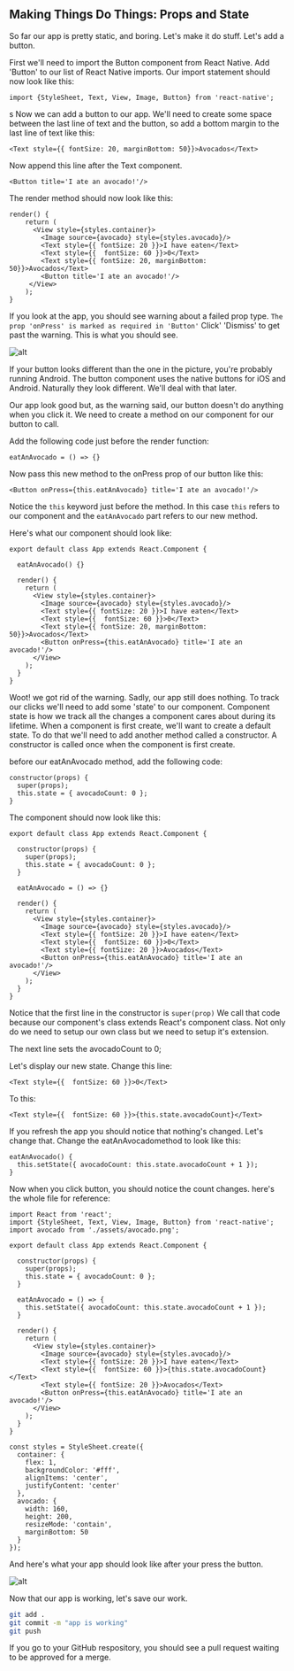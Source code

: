 ## Making Things Do Things: Props and State

So far our app is pretty static, and boring.  Let's make it do stuff. Let's add a button.

First we'll need to import the Button component from React Native.  Add 'Button' to our list of React Native imports. Our import statement should now look like this:

    import {StyleSheet, Text, View, Image, Button} from 'react-native';
s
Now we can add a button to our app.  We'll need to create some space between the last line of text and the button, so add a bottom margin to the last line of text like this:

    <Text style={{ fontSize: 20, marginBottom: 50}}>Avocados</Text>


Now append this line after the Text component.

    <Button title='I ate an avocado!'/>
    
    
The render method should now look like this:

    render() {
        return (
          <View style={styles.container}>
            <Image source={avocado} style={styles.avocado}/>
            <Text style={{ fontSize: 20 }}>I have eaten</Text>
            <Text style={{  fontSize: 60 }}>0</Text>
            <Text style={{ fontSize: 20, marginBottom: 50}}>Avocados</Text>
            <Button title='I ate an avocado!'/>
         </View>
        );
    }
    

If you look at the app, you should see warning about a failed prop type.  `The prop 'onPress' is marked as required in 'Button'` Click' 'Dismiss' to get past the warning.  This is what you should see.


![alt](./assets/04/button.png 'Adding a button')

If your button looks different than the one in the picture, you're probably running Android. The button component uses the native buttons for iOS and Android.  Naturally they look different.  We'll deal with that later.


Our app look good but, as the warning said, our button doesn't do anything when you click it.  We need to create a method on our component for our button to call.

Add the following code just before the render function:

    eatAnAvocado = () => {}
    
Now pass this new method to the onPress prop of our button like this:

    <Button onPress={this.eatAnAvocado} title='I ate an avocado!'/>

Notice the `this` keyword just before the method.  In this case `this` refers to our component and the `eatAnAvocado` part refers to our new method. 

Here's what our component should look like:

    export default class App extends React.Component {
  
      eatAnAvocado() {}
    
      render() {
        return (
          <View style={styles.container}>
            <Image source={avocado} style={styles.avocado}/>
            <Text style={{ fontSize: 20 }}>I have eaten</Text>
            <Text style={{  fontSize: 60 }}>0</Text>
            <Text style={{ fontSize: 20, marginBottom: 50}}>Avocados</Text>
            <Button onPress={this.eatAnAvocado} title='I ate an avocado!'/>
          </View>
        );
      }
    }
    
    
 Woot!  we got rid of the warning.  Sadly, our app still does nothing.  To track our clicks we'll need to add some 'state' to our component.
 Component state is how we track all the changes a component cares about during its lifetime.   When a component is first create, we'll want to create a default state.  To do that we'll need to add another method called a constructor.  A constructor is called once when the component is first create.
 
 
 before our eatAnAvocado method, add the following code:
 
    constructor(props) {
      super(props);
      this.state = { avocadoCount: 0 };
    }
    
    
The component should now look like this:

    export default class App extends React.Component {
    
      constructor(props) {
        super(props);
        this.state = { avocadoCount: 0 };
      }
    
      eatAnAvocado = () => {}
    
      render() {
        return (
          <View style={styles.container}>
            <Image source={avocado} style={styles.avocado}/>
            <Text style={{ fontSize: 20 }}>I have eaten</Text>
            <Text style={{  fontSize: 60 }}>0</Text>
            <Text style={{ fontSize: 20 }}>Avocados</Text>
            <Button onPress={this.eatAnAvocado} title='I ate an avocado!'/>
          </View>
        );
      }
    }
    
    
Notice that the first line in the constructor is `super(prop)`  We call that code because our component's class extends React's component class.  Not only do we need to setup our own class but we need to setup it's extension.

The next line sets the avocadoCount to 0;

Let's display our new state.  Change this line:

    <Text style={{  fontSize: 60 }}>0</Text>
   
   
To this:

    <Text style={{  fontSize: 60 }}>{this.state.avocadoCount}</Text>
    
If you refresh the app you should notice that nothing's changed.  Let's change that.  Change the eatAnAvocadomethod to look like this:

    eatAnAvocado() {
      this.setState({ avocadoCount: this.state.avocadoCount + 1 });
    }
    
Now when you click button, you should notice the count changes.  here's the whole file for reference:

    import React from 'react';
    import {StyleSheet, Text, View, Image, Button} from 'react-native';
    import avocado from './assets/avocado.png';
    
    export default class App extends React.Component {
    
      constructor(props) {
        super(props);
        this.state = { avocadoCount: 0 };
      }
    
      eatAnAvocado = () => {
        this.setState({ avocadoCount: this.state.avocadoCount + 1 });
      }
    
      render() {
        return (
          <View style={styles.container}>
            <Image source={avocado} style={styles.avocado}/>
            <Text style={{ fontSize: 20 }}>I have eaten</Text>
            <Text style={{  fontSize: 60 }}>{this.state.avocadoCount}</Text>
            <Text style={{ fontSize: 20 }}>Avocados</Text>
            <Button onPress={this.eatAnAvocado} title='I ate an avocado!'/>
          </View>
        );
      }
    }
    
    const styles = StyleSheet.create({
      container: {
        flex: 1,
        backgroundColor: '#fff',
        alignItems: 'center',
        justifyContent: 'center'
      },
      avocado: {
        width: 160,
        height: 200,
        resizeMode: 'contain',
        marginBottom: 50
      }
    });

And here's what your app should look like after your press the button.


![alt](./assets/04/1-avocado.png 'Button Pressed')

Now that our app is working, let's save our work.

````bash
git add .
git commit -m "app is working"
git push
````
   
 If you go to your GitHub respository, you should see a pull request waiting to be approved for a merge.